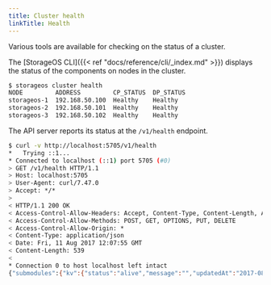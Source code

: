 ```yaml
---
title: Cluster health
linkTitle: Health
---
```



Various tools are available for checking on the status of a cluster.

The [StorageOS CLI]({{< ref "docs/reference/cli/_index.md" >}}) displays the status
of the components on nodes in the cluster.

```bash
$ storageos cluster health
NODE         ADDRESS         CP_STATUS  DP_STATUS
storageos-1  192.168.50.100  Healthy    Healthy
storageos-2  192.168.50.101  Healthy    Healthy
storageos-3  192.168.50.102  Healthy    Healthy
```

The API server reports its status at the `/v1/health` endpoint.

```bash
$ curl -v http://localhost:5705/v1/health
*   Trying ::1...
* Connected to localhost (::1) port 5705 (#0)
> GET /v1/health HTTP/1.1
> Host: localhost:5705
> User-Agent: curl/7.47.0
> Accept: */*
>
< HTTP/1.1 200 OK
< Access-Control-Allow-Headers: Accept, Content-Type, Content-Length, Accept-Encoding, X-CSRF-Token, Authorization
< Access-Control-Allow-Methods: POST, GET, OPTIONS, PUT, DELETE
< Access-Control-Allow-Origin: *
< Content-Type: application/json
< Date: Fri, 11 Aug 2017 12:07:55 GMT
< Content-Length: 539
<
* Connection 0 to host localhost left intact
{"submodules":{"kv":{"status":"alive","message":"","updatedAt":"2017-08-16T14:24:59.898288145Z","changedAt":"2017-08-16T13:06:18.672362683Z"},"kv_write":{"status":"alive","message":"","updatedAt":"2017-08-16T14:24:59.898289093Z","changedAt":"2017-08-16T13:06:27.475859537Z"},"nats":{"status":"alive","message":"","updatedAt":"2017-08-16T14:24:59.898287588Z","changedAt":"2017-08-16T13:06:27.475858077Z"},"scheduler":{"status":"alive","message":"","updatedAt":"2017-08-16T14:24:59.898288556Z","changedAt":"2017-08-16T13:06:27.475859095Z"}}}
```
